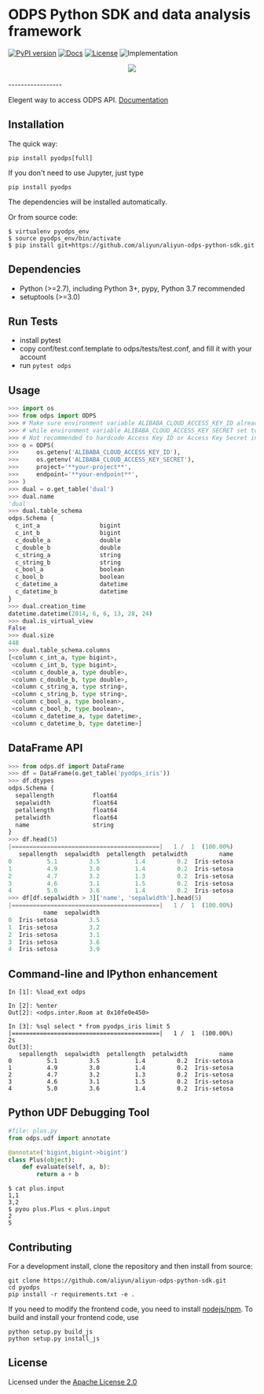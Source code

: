 # ODPS Python SDK and data analysis framework

[![PyPI version](https://img.shields.io/pypi/v/pyodps.svg?style=flat-square)](https://pypi.python.org/pypi/pyodps) [![Docs](https://img.shields.io/badge/docs-latest-brightgreen.svg?style=flat-square)](http://pyodps.readthedocs.org/) [![License](https://img.shields.io/pypi/l/pyodps.svg?style=flat-square)](https://github.com/aliyun/aliyun-odps-python-sdk/blob/master/License) ![Implementation](https://img.shields.io/pypi/implementation/pyodps.svg?style=flat-square)

<div align="center">
  <img src="http://pyodps.readthedocs.org/zh_CN/latest/_static/PyODPS.png"><br><br>
</div>
-----------------

Elegent way to access ODPS API. [Documentation](http://pyodps.readthedocs.org/)

## Installation

The quick way:

```
pip install pyodps[full]
```

If you don't need to use Jupyter, just type

```
pip install pyodps
```

The dependencies will be installed automatically.

Or from source code:

```shell
$ virtualenv pyodps_env
$ source pyodps_env/bin/activate
$ pip install git+https://github.com/aliyun/aliyun-odps-python-sdk.git
```

## Dependencies

 * Python (>=2.7), including Python 3+, pypy, Python 3.7 recommended
 * setuptools (>=3.0)

## Run Tests

- install pytest
- copy conf/test.conf.template to odps/tests/test.conf, and fill it with your account
- run `pytest odps`

## Usage

```python
>>> import os
>>> from odps import ODPS
>>> # Make sure environment variable ALIBABA_CLOUD_ACCESS_KEY_ID already set to Access Key ID of user
>>> # while environment variable ALIBABA_CLOUD_ACCESS_KEY_SECRET set to Access Key Secret of user.
>>> # Not recommended to hardcode Access Key ID or Access Key Secret in your code.
>>> o = ODPS(
>>>     os.getenv('ALIBABA_CLOUD_ACCESS_KEY_ID'),
>>>     os.getenv('ALIBABA_CLOUD_ACCESS_KEY_SECRET'),
>>>     project='**your-project**',
>>>     endpoint='**your-endpoint**',
>>> )
>>> dual = o.get_table('dual')
>>> dual.name
'dual'
>>> dual.table_schema
odps.Schema {
  c_int_a                 bigint
  c_int_b                 bigint
  c_double_a              double
  c_double_b              double
  c_string_a              string
  c_string_b              string
  c_bool_a                boolean
  c_bool_b                boolean
  c_datetime_a            datetime
  c_datetime_b            datetime
}
>>> dual.creation_time
datetime.datetime(2014, 6, 6, 13, 28, 24)
>>> dual.is_virtual_view
False
>>> dual.size
448
>>> dual.table_schema.columns
[<column c_int_a, type bigint>,
 <column c_int_b, type bigint>,
 <column c_double_a, type double>,
 <column c_double_b, type double>,
 <column c_string_a, type string>,
 <column c_string_b, type string>,
 <column c_bool_a, type boolean>,
 <column c_bool_b, type boolean>,
 <column c_datetime_a, type datetime>,
 <column c_datetime_b, type datetime>]
```

## DataFrame API

```python
>>> from odps.df import DataFrame
>>> df = DataFrame(o.get_table('pyodps_iris'))
>>> df.dtypes
odps.Schema {
  sepallength           float64
  sepalwidth            float64
  petallength           float64
  petalwidth            float64
  name                  string
}
>>> df.head(5)
|==========================================|   1 /  1  (100.00%)         0s
   sepallength  sepalwidth  petallength  petalwidth         name
0          5.1         3.5          1.4         0.2  Iris-setosa
1          4.9         3.0          1.4         0.2  Iris-setosa
2          4.7         3.2          1.3         0.2  Iris-setosa
3          4.6         3.1          1.5         0.2  Iris-setosa
4          5.0         3.6          1.4         0.2  Iris-setosa
>>> df[df.sepalwidth > 3]['name', 'sepalwidth'].head(5)
|==========================================|   1 /  1  (100.00%)        12s
          name  sepalwidth
0  Iris-setosa         3.5
1  Iris-setosa         3.2
2  Iris-setosa         3.1
3  Iris-setosa         3.6
4  Iris-setosa         3.9
```

## Command-line and IPython enhancement

```
In [1]: %load_ext odps

In [2]: %enter
Out[2]: <odps.inter.Room at 0x10fe0e450>

In [3]: %sql select * from pyodps_iris limit 5
|==========================================|   1 /  1  (100.00%)         2s
Out[3]:
   sepallength  sepalwidth  petallength  petalwidth         name
0          5.1         3.5          1.4         0.2  Iris-setosa
1          4.9         3.0          1.4         0.2  Iris-setosa
2          4.7         3.2          1.3         0.2  Iris-setosa
3          4.6         3.1          1.5         0.2  Iris-setosa
4          5.0         3.6          1.4         0.2  Iris-setosa
```

## Python UDF Debugging Tool

```python
#file: plus.py
from odps.udf import annotate

@annotate('bigint,bigint->bigint')
class Plus(object):
    def evaluate(self, a, b):
        return a + b
```

```
$ cat plus.input
1,1
3,2
$ pyou plus.Plus < plus.input
2
5
```

## Contributing

For a development install, clone the repository and then install from source:

```
git clone https://github.com/aliyun/aliyun-odps-python-sdk.git
cd pyodps
pip install -r requirements.txt -e .
```

If you need to modify the frontend code, you need to install [nodejs/npm](https://www.npmjs.com/). To build and
install your frontend code, use

```
python setup.py build_js
python setup.py install_js
```

## License

Licensed under the [Apache License 2.0](https://www.apache.org/licenses/LICENSE-2.0.html)
